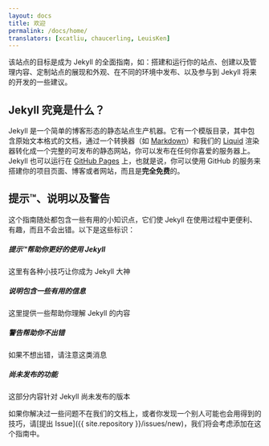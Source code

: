 ```yaml
---
layout: docs
title: 欢迎
permalink: /docs/home/
translators: [xcatliu, chaucerling, LeuisKen]
---
```


该站点的目标是成为 Jekyll 的全面指南，如：搭建和运行你的站点、创建以及管理内容、定制站点的展现和外观、在不同的环境中发布、以及参与到 Jekyll 将来的开发的一些建议。

## Jekyll 究竟是什么？

Jekyll 是一个简单的博客形态的静态站点生产机器。它有一个模版目录，其中包含原始文本格式的文档，通过一个转换器（如 [Markdown](http://daringfireball.net/projects/markdown/)）和我们的 [Liquid](https://github.com/Shopify/liquid/wiki) 渲染器转化成一个完整的可发布的静态网站，你可以发布在任何你喜爱的服务器上。Jekyll 也可以运行在 [GitHub Pages](http://pages.github.com/) 上，也就是说，你可以使用 GitHub 的服务来搭建你的项目页面、博客或者网站，而且是**完全免费**的。

## 提示™、说明以及警告

这个指南随处都包含一些有用的小知识点，它们使 Jekyll 在使用过程中更便利、有趣，而且不会出错。以下是这些标识：

<div class="note">
  <h5>提示™帮助你更好的使用 Jekyll</h5>
  <p>这里有各种小技巧让你成为 Jekyll 大神</p>
</div>

<div class="note info">
  <h5>说明包含一些有用的信息</h5>
  <p>这里提供一些帮助你理解 Jekyll 的内容</p>
</div>

<div class="note warning">
  <h5>警告帮助你不出错</h5>
  <p>如果不想出错，请注意这类消息</p>
</div>

<div class="note unreleased">
  <h5>尚未发布的功能</h5>
  <p>这部分内容针对 Jekyll 尚未发布的版本</p>
</div>

如果你解决过一些问题不在我们的文档上，或者你发现一个别人可能也会用得到的技巧，请[提出 Issue]({{ site.repository }}/issues/new)，我们将会考虑添加在这个指南中。
